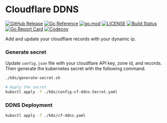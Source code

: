 # Cloudflare DDNS
[![GitHub Release](https://img.shields.io/github/v/release/humweb/cloudflare-ddns)](https://github.com/humweb/cloudflare-ddns/releases)
[![Go Reference](https://pkg.go.dev/badge/github.com/humweb/cloudflare-ddns.svg)](https://pkg.go.dev/github.com/humweb/cloudflare-ddns)
[![go.mod](https://img.shields.io/github/go-mod/go-version/humweb/cloudflare-ddns)](go.mod)
[![LICENSE](https://img.shields.io/github/license/humweb/cloudflare-ddns)](LICENSE)
[![Build Status](https://img.shields.io/github/actions/workflow/status/humweb/cloudflare-ddns/test.yml?branch=main)](https://github.com/humweb/cloudflare-ddns/actions?query=workflow%3Atest+branch%3Amain)
[![Go Report Card](https://goreportcard.com/badge/github.com/humweb/cloudflare-ddns)](https://goreportcard.com/report/github.com/humweb/cloudflare-ddns)
[![Codecov](https://codecov.io/gh/humweb/cloudflare-ddns/branch/main/graph/badge.svg)](https://codecov.io/gh/humweb/cloudflare-ddns)

Add and update your cloudflare records with your dynamic ip.

### Generate secret
Update `config.json` file with your cloudflare API key, zone id, and records.
Then generate the kubernetes secret with the following command.
```bash
./k8s/generate-secret.sh

# Apply the secret
kubectl apply -f ./k8s/config-cf-ddns-Secret.yaml
```

### DDNS Deployment

```bash
kubectl apply -f ./k8s/cf-ddns.yaml
```

